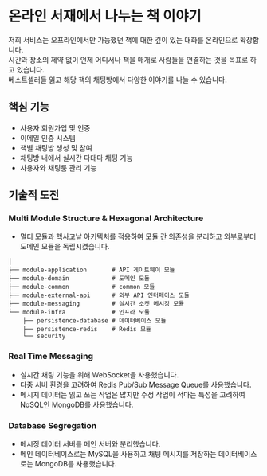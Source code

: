 # 온라인 서재에서 나누는 책 이야기

저희 서비스는 오프라인에서만 가능했던 책에 대한 깊이 있는 대화를 온라인으로 확장합니다.
<br/>시간과 장소의 제약 없이 언제 어디서나 책을 매개로 사람들을 연결하는 것을 목표로 하고 있습니다.
<br/>베스트셀러들 읽고 해당 책의 채팅방에서 다양한 이야기를 나눌 수 있습니다.

## 핵심 기능
- 사용자 회원가입 및 인증
- 이메일 인증 시스템
- 책별 채팅방 생성 및 참여
- 채팅방 내에서 실시간 다대다 채팅 기능
- 사용자와 채팅룸 관리 기능

## 기술적 도전
### Multi Module Structure & Hexagonal Architecture
- 멀티 모듈과 헥사고날 아키텍처를 적용하여 모듈 간 의존성을 분리하고 외부로부터 도메인 모듈을 독립시켰습니다.

```
│
├── module-application       # API 게이트웨이 모듈
├── module-domain            # 도메인 모듈
├── module-common            # common 모듈
├── module-external-api      # 외부 API 인터페이스 모듈
├── module-messaging         # 실시간 소켓 메시징 모듈
└── module-infra             # 인프라 모듈
    ├── persistence-database # 데이터베이스 모듈
    ├── persistence-redis    # Redis 모듈
    └── security             
```


### Real Time Messaging
- 실시간 채팅 기능을 위해 WebSocket을 사용했습니다.
- 다중 서버 환경을 고려하여 Redis Pub/Sub Message Queue를 사용했습니다.
- 메시지 데이터는 읽고 쓰는 작업은 많지만 수정 작업이 적다는 특성을 고려하여 NoSQL인 MongoDB를 사용했습니다.

### Database Segregation
- 메시징 데이터 서버를 메인 서버와 분리했습니다.
- 메인 데이터베이스로는 MySQL을 사용하고 채팅 메시지를 저장하는 데이터베이스로는 MongoDB를 사용했습니다.
